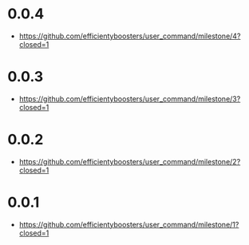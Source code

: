 # 0.0.4
- https://github.com/efficientyboosters/user_command/milestone/4?closed=1

# 0.0.3
- https://github.com/efficientyboosters/user_command/milestone/3?closed=1

# 0.0.2
- https://github.com/efficientyboosters/user_command/milestone/2?closed=1

# 0.0.1
- https://github.com/efficientyboosters/user_command/milestone/1?closed=1

